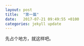```yaml
---
layout: post
title:  "第一篇"
date:   2017-07-21 09:49:55 +0100
categories: jekyll update
---
```


先占个地方，就这样吧。
